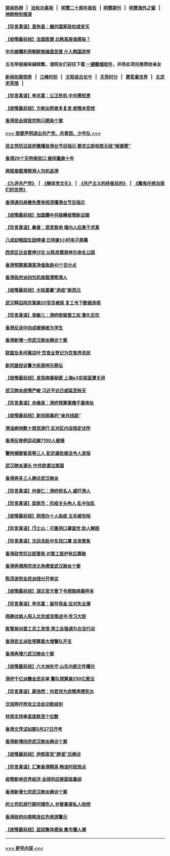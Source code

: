#### [禁闻热榜](热点新闻.md?=0)  &nbsp;&nbsp;|&nbsp;&nbsp; [法轮功真相](https://github.com/gfw-breaker/truth/blob/master/README.md?=0) &nbsp;&nbsp;|&nbsp;&nbsp; [明慧二十周年报告](https://github.com/gfw-breaker/mh-reports/blob/master/README.md?=0) &nbsp;&nbsp;|&nbsp;&nbsp;[明慧期刊](https://github.com/gfw-breaker/mh-qikan) &nbsp;&nbsp;|&nbsp;&nbsp; [明慧海外之窗](https://github.com/gfw-breaker/mh-news/blob/master/README.md?=0) &nbsp;&nbsp;|&nbsp;&nbsp; [神韵特别报道](https://github.com/gfw-breaker/mh-news/blob/master/shenyun.md?=0)
#### [【珍言真语】袁弥昌：媚共国家政权或变天](../pages/nsc415/n11923199.md?t=03081903) 
#### [【疫情最前线】法国医援 北韩高层谁感染？](../pages/nsc415/n11920850.md?t=03081903) 
#### [中共被曝利用朝鲜族操盘民意 介入韩国选举](../pages/nsc415/n11921006.md?t=03081903) 
#### 五毛举报越来越频繁，请网友们前往下载 [一键翻墙软件](https://github.com/gfw-breaker/ssr-accounts)，并将此项目推荐给亲友
#### [新闻拍案惊奇](https://github.com/gfw-breaker/banned-news/blob/master/pages/link4.md) &nbsp;&nbsp;|&nbsp;&nbsp; [江峰时刻](https://github.com/gfw-breaker/banned-news/blob/master/pages/link4.md) &nbsp;&nbsp;|&nbsp;&nbsp; [文昭谈古论今](https://github.com/gfw-breaker/banned-news/blob/master/pages/link4.md) &nbsp;&nbsp;|&nbsp;&nbsp; [天亮时分](https://github.com/gfw-breaker/banned-news/blob/master/pages/link4.md) &nbsp;&nbsp;|&nbsp;&nbsp; [萧茗看世界](https://github.com/gfw-breaker/banned-news/blob/master/pages/link4.md) &nbsp;&nbsp;|&nbsp;&nbsp; [北京老茶馆](https://github.com/gfw-breaker/banned-news/blob/master/pages/link4.md) &nbsp;&nbsp;|&nbsp;&nbsp; 
#### [【珍言真语】李兆富：公卫危机 中共需担责](../pages/nsc415/n11920422.md?t=03081903) 
#### [【疫情最前线】方舱出院者多复发 疫情未受控](../pages/nsc415/n11918637.md?t=03081903) 
#### [香港现全球首宗狗只感染个案](../pages/nsc415/n11918710.md?t=03081903) 
#### [>>> 我要声明退出共产党、共青团、少年队 <<<](https://github.com/begood0513/goodnews/blob/master/quit/letter.md) 
#### [民主党抗议政府撤播放港台节目指示 要求立即收取无线“频谱费”](../pages/nsc415/n11918681.md?t=03081903) 
#### [香港29个天桥接驳口 被闲置逾十年](../pages/nsc415/n11918654.md?t=03081903) 
#### [两班接载滞鄂港人包机返港](../pages/nsc415/n11915855.md?t=03081903) 
#### [《九评共产党》](https://github.com/begood0513/9ping.md/blob/master/README.md) &nbsp;|&nbsp; [《解体党文化》](../../../../jtdwh.md/blob/master/README.md)  &nbsp;|&nbsp; [《共产主义的终极目的》](../../../../gczydzjmd.md/blob/master/README.md) &nbsp;|&nbsp; [《魔鬼在统治我们的世界》](../../../../mgztzwmdsj.md/blob/master/README.md) 
#### [香港通讯局撤免费电视须播港台节目指示](../pages/nsc415/n11915831.md?t=03081903) 
#### [【疫情最前线】加国爆中共隐瞒疫情新证据](../pages/nsc415/n11915482.md?t=03081903) 
#### [【珍言真语】桑普：谎言致命 墙内人应勇于求真](../pages/nsc415/n11915169.md?t=03081903) 
#### [八成幼稚园生因停课 日用逾1小时电子屏幕](../pages/nsc415/n11913263.md?t=03081903) 
#### [西贡区议会暂停讨论 以陈彦霖周梓乐命名公园](../pages/nsc415/n11913248.md?t=03081903) 
#### [香港预算案满意净值急跌41个百分点](../pages/nsc415/n11913236.md?t=03081903) 
#### [香港政府派四包机接载滞鄂港人](../pages/nsc415/n11913211.md?t=03081903) 
#### [【疫情最前线】大陆富豪“逃疫”新西兰](../pages/nsc415/n11913160.md?t=03081903) 
#### [武汉释囚闯京案逾20官员被惩 复工令下数据造假](../pages/nsc415/n11912743.md?t=03081903) 
#### [【珍言真语】吴敏儿：港府欲毁罢工权 激化反抗](../pages/nsc415/n11912457.md?t=03081903) 
#### [香港反送中四成被捕者为学生](../pages/nsc415/n11910730.md?t=03081903) 
#### [香港新增一宗武汉肺炎确诊个案](../pages/nsc415/n11910724.md?t=03081903) 
#### [联盟及多间黄店吁 饮食业登记为饮食界选民](../pages/nsc415/n11910718.md?t=03081903) 
#### [新同盟投诉警方拆周梓乐祭坛](../pages/nsc415/n11910707.md?t=03081903) 
#### [【疫情最前线】发现病毒秘密 上海p3实验室遭关闭](../pages/nsc415/n11910640.md?t=03081903) 
#### [武汉肺炎疫情严峻 习近平访日或延至秋天](../pages/nsc415/n11910570.md?t=03081903) 
#### [【珍言真语】佘继泉：港府预算案搔不着痒处](../pages/nsc415/n11910011.md?t=03081903) 
#### [【疫情最前线】新冠病毒的“亲共线路”](../pages/nsc415/n11907734.md?t=03081903) 
#### [港油麻地数十居民游行 反对区内设指定诊所](../pages/nsc415/n11907900.md?t=03081903) 
#### [香港反修例运动逾7100人被捕](../pages/nsc415/n11907922.md?t=03081903) 
#### [警拘捕黎智英等三人 彭定康批做法令人发指](../pages/nsc415/n11907905.md?t=03081903) 
#### [武汉肺炎源头 中共欲诿过美国](../pages/nsc415/n11907665.md?t=03081903) 
#### [香港再多三人确诊武汉肺炎](../pages/nsc415/n11907846.md?t=03081903) 
#### [【珍言真语】何俊仁：港府抓名人 威吓港人](../pages/nsc415/n11907561.md?t=03081903) 
#### [【珍言真语】梁家杰：抗疫关头拘人 乱中加乱](../pages/nsc415/n11907444.md?t=03081903) 
#### [【疫情最前线】网信办十人染疫 五毛被攻陷](../pages/nsc415/n11903757.md?t=03081903) 
#### [【珍言真语】邝士山：可重用口罩面世 助人解困](../pages/nsc415/n11903875.md?t=03081903) 
#### [【珍言真语】沈运龙赴中东找口罩 自发救急](../pages/nsc415/n11903291.md?t=03081903) 
#### [香港政党抗议医管局 对罢工医护秋后算账](../pages/nsc415/n11901746.md?t=03081903) 
#### [香港再增两宗涉北角佛堂武汉肺炎个案](../pages/nsc415/n11901737.md?t=03081903) 
#### [陈茂波拒全民派钱分开审议](../pages/nsc415/n11901672.md?t=03081903) 
#### [【疫情最前线】湖北官方曾下令销毁病毒样本](../pages/nsc415/n11901518.md?t=03081903) 
#### [【珍言真语】李兆富：留存现金 应对失业潮](../pages/nsc415/n11901448.md?t=03081903) 
#### [两确诊病人闯入北京或涉栗战书 传习大怒](../pages/nsc415/n11901180.md?t=03081903) 
#### [医管局向罢工员工发信 港工会强调为合法行动](../pages/nsc415/n11898870.md?t=03081903) 
#### [香港民主派批预算案大增警队开支](../pages/nsc415/n11898813.md?t=03081903) 
#### [香港再增六武汉肺炎个案](../pages/nsc415/n11898843.md?t=03081903) 
#### [【疫情最前线】六大洲失守 山东内部文件曝光](../pages/nsc415/n11898455.md?t=03081903) 
#### [港府千亿派糖全民买单 警队预算逾250亿惹议](../pages/nsc415/n11898608.md?t=03081903) 
#### [【珍言真语】薛浩然：何君尧为选情再搅死水](../pages/nsc415/n11898269.md?t=03081903) 
#### [沈旭晖吁抢攻立法会功能组别](../pages/nsc415/n11896084.md?t=03081903) 
#### [林郑支持率首度跌至个位数](../pages/nsc415/n11896058.md?t=03081903) 
#### [香港文凭试如期3月27日开考](../pages/nsc415/n11896055.md?t=03081903) 
#### [香港新增四宗武汉肺炎确诊个案](../pages/nsc415/n11896040.md?t=03081903) 
#### [【疫情最前线】伊朗高官“辟谣”后确诊](../pages/nsc415/n11895902.md?t=03081903) 
#### [【珍言真语】汇聚香港精英 畅谈时政观点](../pages/nsc415/n11895733.md?t=03081903) 
#### [疫情影响世界经济 全球供应链面临重组](../pages/nsc415/n11895634.md?t=03081903) 
#### [香港新增七宗武汉肺炎确诊个案](../pages/nsc415/n11893498.md?t=03081903) 
#### [的士司机游行期间撞伤人 许智峯提私人检控](../pages/nsc415/n11893483.md?t=03081903) 
#### [香港政府向南韩发红色旅游警示](../pages/nsc415/n11893398.md?t=03081903) 
#### [【疫情最前线】监狱集体感染 集市爆人潮](../pages/nsc415/n11893181.md?t=03081903) 

----
#### [ >>> 更早内容 <<< ](../indexes/nsc415-earlier.md)
